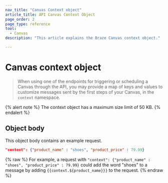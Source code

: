 ```yaml
---
nav_title: "Canvas Context object"
article_title: API Canvas Context Object
page_order: 2
page_type: reference
tool:
  - Canvas
description: "This article explains the Braze Canvas context object."

---
```



# Canvas context object
> When using one of the endpoints for triggering or scheduling a Canvas through the API, you may provide a map of keys and values to customize messages sent by the first steps of your Canvas, in the `context` namespace.

{% alert note %}
The context object has a maximum size limit of 50 KB. 
{% endalert %}

## Object body

This object body contains an example request.

```json
"context": {"product_name" : "shoes", "product_price" : 79.99}
```

{% raw %}
For example, a request with `"context": {"product_name" : "shoes", "product_price" : 79.99}` could add the word "shoes" to a message by adding ```{{context.${product_name}}}``` to the request.
{% endraw %}
